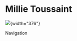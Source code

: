 # Millie Toussaint

![](https://g.acdn.no/obscura/API/dynamic/r1/ece5/tr_2000_2000_s_f/0000/sand/2019/7/5/19/millie.jpg?chk=54AC03){width="376"}

Navigation
